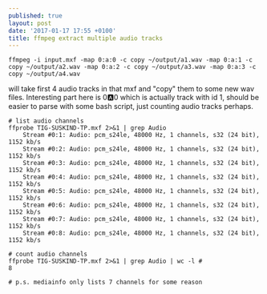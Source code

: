 ```yaml
---
published: true
layout: post
date: '2017-01-17 17:55 +0100'
title: ffmpeg extract multiple audio tracks
---
```

    ffmpeg -i input.mxf -map 0:a:0 -c copy ~/output/a1.wav -map 0:a:1 -c copy ~/output/a2.wav -map 0:a:2 -c copy ~/output/a3.wav -map 0:a:3 -c copy ~/output/a4.wav
    
will take first 4 audio tracks in that mxf and "copy" them to some new wav files. Interesting part here is 0:a:0 which is actually track with id 1, should be easier to parse with some bash script, just counting audio tracks perhaps.

    # list audio channels
    ffprobe TIG-SUSKIND-TP.mxf 2>&1 | grep Audio
        Stream #0:1: Audio: pcm_s24le, 48000 Hz, 1 channels, s32 (24 bit), 1152 kb/s
        Stream #0:2: Audio: pcm_s24le, 48000 Hz, 1 channels, s32 (24 bit), 1152 kb/s
        Stream #0:3: Audio: pcm_s24le, 48000 Hz, 1 channels, s32 (24 bit), 1152 kb/s
        Stream #0:4: Audio: pcm_s24le, 48000 Hz, 1 channels, s32 (24 bit), 1152 kb/s
        Stream #0:5: Audio: pcm_s24le, 48000 Hz, 1 channels, s32 (24 bit), 1152 kb/s
        Stream #0:6: Audio: pcm_s24le, 48000 Hz, 1 channels, s32 (24 bit), 1152 kb/s
        Stream #0:7: Audio: pcm_s24le, 48000 Hz, 1 channels, s32 (24 bit), 1152 kb/s
        Stream #0:8: Audio: pcm_s24le, 48000 Hz, 1 channels, s32 (24 bit), 1152 kb/s
    
    # count audio channels
    ffprobe TIG-SUSKIND-TP.mxf 2>&1 | grep Audio | wc -l #
    8
    
    # p.s. mediainfo only lists 7 channels for some reason

